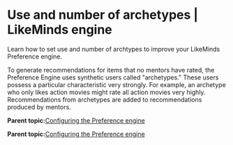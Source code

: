 # Use and number of archetypes \| LikeMinds engine

Learn how to set use and number of archtypes to improve your LikeMinds Preference engine.

To generate recommendations for items that no mentors have rated, the Preference Engine uses synthetic users called "archetypes." These users possess a particular characteristic very strongly. For example, an archetype who only likes action movies might rate all action movies very highly. Recommendations from archetypes are added to recommendations produced by mentors.

**Parent topic:**[Configuring the Preference engine ](../pzn/pzn_configure_preference_engine.md)

**Parent topic:**[Configuring the Preference engine ](../pzn/pzn_configure_preference_engine.md)

